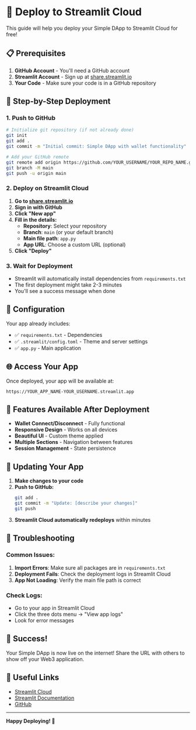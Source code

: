 # 🚀 Deploy to Streamlit Cloud

This guide will help you deploy your Simple DApp to Streamlit Cloud for free!

## 📋 Prerequisites

1. **GitHub Account** - You'll need a GitHub account
2. **Streamlit Account** - Sign up at [share.streamlit.io](https://share.streamlit.io)
3. **Your Code** - Make sure your code is in a GitHub repository

## 🎯 Step-by-Step Deployment

### 1. Push to GitHub

```bash
# Initialize git repository (if not already done)
git init
git add .
git commit -m "Initial commit: Simple DApp with wallet functionality"

# Add your GitHub remote
git remote add origin https://github.com/YOUR_USERNAME/YOUR_REPO_NAME.git
git branch -M main
git push -u origin main
```

### 2. Deploy on Streamlit Cloud

1. **Go to [share.streamlit.io](https://share.streamlit.io)**
2. **Sign in with GitHub**
3. **Click "New app"**
4. **Fill in the details:**
   - **Repository**: Select your repository
   - **Branch**: `main` (or your default branch)
   - **Main file path**: `app.py`
   - **App URL**: Choose a custom URL (optional)
5. **Click "Deploy"**

### 3. Wait for Deployment

- Streamlit will automatically install dependencies from `requirements.txt`
- The first deployment might take 2-3 minutes
- You'll see a success message when done

## 🔧 Configuration

Your app already includes:
- ✅ `requirements.txt` - Dependencies
- ✅ `.streamlit/config.toml` - Theme and server settings
- ✅ `app.py` - Main application

## 🌐 Access Your App

Once deployed, your app will be available at:
```
https://YOUR_APP_NAME-YOUR_USERNAME.streamlit.app
```

## 📱 Features Available After Deployment

- **Wallet Connect/Disconnect** - Fully functional
- **Responsive Design** - Works on all devices
- **Beautiful UI** - Custom theme applied
- **Multiple Sections** - Navigation between features
- **Session Management** - State persistence

## 🔄 Updating Your App

1. **Make changes to your code**
2. **Push to GitHub:**
   ```bash
   git add .
   git commit -m "Update: [describe your changes]"
   git push
   ```
3. **Streamlit Cloud automatically redeploys** within minutes

## 🐛 Troubleshooting

### Common Issues:

1. **Import Errors**: Make sure all packages are in `requirements.txt`
2. **Deployment Fails**: Check the deployment logs in Streamlit Cloud
3. **App Not Loading**: Verify the main file path is correct

### Check Logs:

- Go to your app in Streamlit Cloud
- Click the three dots menu → "View app logs"
- Look for error messages

## 🎉 Success!

Your Simple DApp is now live on the internet! Share the URL with others to show off your Web3 application.

## 🔗 Useful Links

- [Streamlit Cloud](https://share.streamlit.io)
- [Streamlit Documentation](https://docs.streamlit.io)
- [GitHub](https://github.com)

---

**Happy Deploying! 🚀**
